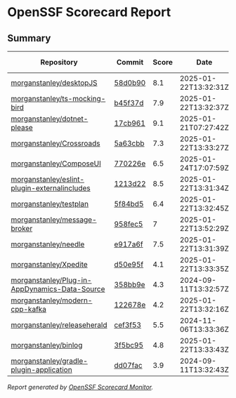 # OpenSSF Scorecard Report

## Summary

| Repository | Commit | Score | Date | Score Delta | Report | StepSecurity |
| -- | -- | -- | -- | -- | -- | -- |
| [morganstanley/desktopJS](https://github.com/morganstanley/desktopJS) | [58d0b90](https://github.com/morganstanley/desktopJS/commit/58d0b9061d122aceced4905eaea6053c45abd692) | 8.1 | 2025-01-22T13:32:31Z | 0 / [Details](https://ossf.github.io/scorecard-visualizer/#/projects/github.com/morganstanley/desktopJS/compare/a55c38eaaa8f7e0b165366e41b776c7c4b392894/58d0b9061d122aceced4905eaea6053c45abd692) | [View](https://ossf.github.io/scorecard-visualizer/#/projects/github.com/morganstanley/desktopJS/commit/58d0b9061d122aceced4905eaea6053c45abd692) | [Fix it](https://app.stepsecurity.io/securerepo?repo=morganstanley/desktopJS) |
| [morganstanley/ts-mocking-bird](https://github.com/morganstanley/ts-mocking-bird) | [b45f37d](https://github.com/morganstanley/ts-mocking-bird/commit/b45f37df97ccced7980352c14b122cb73d372e33) | 7.9 | 2025-01-22T13:32:37Z | 0 / [Details](https://ossf.github.io/scorecard-visualizer/#/projects/github.com/morganstanley/ts-mocking-bird/compare/f0db479063beba2d02f3f5271c492bafef8cf129/b45f37df97ccced7980352c14b122cb73d372e33) | [View](https://ossf.github.io/scorecard-visualizer/#/projects/github.com/morganstanley/ts-mocking-bird/commit/b45f37df97ccced7980352c14b122cb73d372e33) | [Fix it](https://app.stepsecurity.io/securerepo?repo=morganstanley/ts-mocking-bird) |
| [morganstanley/dotnet-please](https://github.com/morganstanley/dotnet-please) | [17cb961](https://github.com/morganstanley/dotnet-please/commit/17cb961bfb33948d7c38f881bf78d4500371d7c6) | 9.1 | 2025-01-21T07:27:42Z | 0 / [Details](https://ossf.github.io/scorecard-visualizer/#/projects/github.com/morganstanley/dotnet-please/compare/9071ab5e05b448edb486944e4e00a58531e3ae4d/17cb961bfb33948d7c38f881bf78d4500371d7c6) | [View](https://ossf.github.io/scorecard-visualizer/#/projects/github.com/morganstanley/dotnet-please/commit/17cb961bfb33948d7c38f881bf78d4500371d7c6) | [Fix it](https://app.stepsecurity.io/securerepo?repo=morganstanley/dotnet-please) |
| [morganstanley/Crossroads](https://github.com/morganstanley/Crossroads) | [5a63cbb](https://github.com/morganstanley/Crossroads/commit/5a63cbb406deb076d6adc9ece6f797486c31afc6) | 7.3 | 2025-01-22T13:33:27Z | 0 / [Details](https://ossf.github.io/scorecard-visualizer/#/projects/github.com/morganstanley/Crossroads/compare/5a63cbb406deb076d6adc9ece6f797486c31afc6/5a63cbb406deb076d6adc9ece6f797486c31afc6) | [View](https://ossf.github.io/scorecard-visualizer/#/projects/github.com/morganstanley/Crossroads/commit/5a63cbb406deb076d6adc9ece6f797486c31afc6) | [Fix it](https://app.stepsecurity.io/securerepo?repo=morganstanley/Crossroads) |
| [morganstanley/ComposeUI](https://github.com/morganstanley/ComposeUI) | [770226e](https://github.com/morganstanley/ComposeUI/commit/770226e1bb64d694e53330636dbb117afe6be1c8) | 6.5 | 2025-01-24T17:07:59Z | -0.1 / [Details](https://ossf.github.io/scorecard-visualizer/#/projects/github.com/morganstanley/ComposeUI/compare/1ea6b93c408b934ad491e0e245447056026e6e20/770226e1bb64d694e53330636dbb117afe6be1c8) | [View](https://ossf.github.io/scorecard-visualizer/#/projects/github.com/morganstanley/ComposeUI/commit/770226e1bb64d694e53330636dbb117afe6be1c8) | [Fix it](https://app.stepsecurity.io/securerepo?repo=morganstanley/ComposeUI) |
| [morganstanley/eslint-plugin-externalincludes](https://github.com/morganstanley/eslint-plugin-externalincludes) | [1213d22](https://github.com/morganstanley/eslint-plugin-externalincludes/commit/1213d22b1331ce070ee1334e062428c31fe72968) | 8.5 | 2025-01-22T13:31:34Z | 0 / [Details](https://ossf.github.io/scorecard-visualizer/#/projects/github.com/morganstanley/eslint-plugin-externalincludes/compare/9b3fe03ecc4157b949c489f90c253ffdb0216c56/1213d22b1331ce070ee1334e062428c31fe72968) | [View](https://ossf.github.io/scorecard-visualizer/#/projects/github.com/morganstanley/eslint-plugin-externalincludes/commit/1213d22b1331ce070ee1334e062428c31fe72968) | [Fix it](https://app.stepsecurity.io/securerepo?repo=morganstanley/eslint-plugin-externalincludes) |
| [morganstanley/testplan](https://github.com/morganstanley/testplan) | [5f84bd5](https://github.com/morganstanley/testplan/commit/5f84bd56c1bec1d4c5031cc22b4733fd2944c031) | 6.4 | 2025-01-22T13:32:45Z | -0.1 / [Details](https://ossf.github.io/scorecard-visualizer/#/projects/github.com/morganstanley/testplan/compare/2800ccae25fbf4e4e900447ec2dbc957fcfa6747/5f84bd56c1bec1d4c5031cc22b4733fd2944c031) | [View](https://ossf.github.io/scorecard-visualizer/#/projects/github.com/morganstanley/testplan/commit/5f84bd56c1bec1d4c5031cc22b4733fd2944c031) | [Fix it](https://app.stepsecurity.io/securerepo?repo=morganstanley/testplan) |
| [morganstanley/message-broker](https://github.com/morganstanley/message-broker) | [958fec5](https://github.com/morganstanley/message-broker/commit/958fec5f0963476aff0d4b3c6781365f32fb6362) | 7 | 2025-01-22T13:52:29Z | 0 / [Details](https://ossf.github.io/scorecard-visualizer/#/projects/github.com/morganstanley/message-broker/compare/bc35af3765418a140137f41783208a419613fbf2/958fec5f0963476aff0d4b3c6781365f32fb6362) | [View](https://ossf.github.io/scorecard-visualizer/#/projects/github.com/morganstanley/message-broker/commit/958fec5f0963476aff0d4b3c6781365f32fb6362) | [Fix it](https://app.stepsecurity.io/securerepo?repo=morganstanley/message-broker) |
| [morganstanley/needle](https://github.com/morganstanley/needle) | [e917a6f](https://github.com/morganstanley/needle/commit/e917a6f2da8365098c53e670693847b9827b1dc2) | 7.5 | 2025-01-22T13:31:39Z | 0 / [Details](https://ossf.github.io/scorecard-visualizer/#/projects/github.com/morganstanley/needle/compare/076a41867da69896983cd21361e33ef5e42c7fe9/e917a6f2da8365098c53e670693847b9827b1dc2) | [View](https://ossf.github.io/scorecard-visualizer/#/projects/github.com/morganstanley/needle/commit/e917a6f2da8365098c53e670693847b9827b1dc2) | [Fix it](https://app.stepsecurity.io/securerepo?repo=morganstanley/needle) |
| [morganstanley/Xpedite](https://github.com/morganstanley/Xpedite) | [d50e95f](https://github.com/morganstanley/Xpedite/commit/d50e95fe068f22774648eb08e6619f4649d1fc39) | 4.1 | 2025-01-22T13:33:35Z | 0 / [Details](https://ossf.github.io/scorecard-visualizer/#/projects/github.com/morganstanley/Xpedite/compare/d50e95fe068f22774648eb08e6619f4649d1fc39/d50e95fe068f22774648eb08e6619f4649d1fc39) | [View](https://ossf.github.io/scorecard-visualizer/#/projects/github.com/morganstanley/Xpedite/commit/d50e95fe068f22774648eb08e6619f4649d1fc39) | [Fix it](https://app.stepsecurity.io/securerepo?repo=morganstanley/Xpedite) |
| [morganstanley/Plug-in-AppDynamics-Data-Source](https://github.com/morganstanley/Plug-in-AppDynamics-Data-Source) | [358bb9e](https://github.com/morganstanley/Plug-in-AppDynamics-Data-Source/commit/358bb9ebe57ece961be43b43130789f15a48d5fe) | 4.3 | 2024-09-11T13:32:57Z | 0 / [Details](https://ossf.github.io/scorecard-visualizer/#/projects/github.com/morganstanley/Plug-in-AppDynamics-Data-Source/compare/358bb9ebe57ece961be43b43130789f15a48d5fe/358bb9ebe57ece961be43b43130789f15a48d5fe) | [View](https://ossf.github.io/scorecard-visualizer/#/projects/github.com/morganstanley/Plug-in-AppDynamics-Data-Source/commit/358bb9ebe57ece961be43b43130789f15a48d5fe) | [Fix it](https://app.stepsecurity.io/securerepo?repo=morganstanley/Plug-in-AppDynamics-Data-Source) |
| [morganstanley/modern-cpp-kafka](https://github.com/morganstanley/modern-cpp-kafka) | [122678e](https://github.com/morganstanley/modern-cpp-kafka/commit/122678e881de94721458fd948f38e65366b68689) | 4.2 | 2025-01-22T13:32:16Z | 0 / [Details](https://ossf.github.io/scorecard-visualizer/#/projects/github.com/morganstanley/modern-cpp-kafka/compare/122678e881de94721458fd948f38e65366b68689/122678e881de94721458fd948f38e65366b68689) | [View](https://ossf.github.io/scorecard-visualizer/#/projects/github.com/morganstanley/modern-cpp-kafka/commit/122678e881de94721458fd948f38e65366b68689) | [Fix it](https://app.stepsecurity.io/securerepo?repo=morganstanley/modern-cpp-kafka) |
| [morganstanley/releaseherald](https://github.com/morganstanley/releaseherald) | [cef3f53](https://github.com/morganstanley/releaseherald/commit/cef3f533b03f551ff0b68c7f9856f21008146d5d) | 5.5 | 2024-11-06T13:33:36Z | 0 / [Details](https://ossf.github.io/scorecard-visualizer/#/projects/github.com/morganstanley/releaseherald/compare/cef3f533b03f551ff0b68c7f9856f21008146d5d/cef3f533b03f551ff0b68c7f9856f21008146d5d) | [View](https://ossf.github.io/scorecard-visualizer/#/projects/github.com/morganstanley/releaseherald/commit/cef3f533b03f551ff0b68c7f9856f21008146d5d) | [Fix it](https://app.stepsecurity.io/securerepo?repo=morganstanley/releaseherald) |
| [morganstanley/binlog](https://github.com/morganstanley/binlog) | [3f5bc95](https://github.com/morganstanley/binlog/commit/3f5bc950d481d768505c3694243bdefaddfbd6b5) | 4.8 | 2025-01-22T13:33:43Z | 0 / [Details](https://ossf.github.io/scorecard-visualizer/#/projects/github.com/morganstanley/binlog/compare/3f5bc950d481d768505c3694243bdefaddfbd6b5/3f5bc950d481d768505c3694243bdefaddfbd6b5) | [View](https://ossf.github.io/scorecard-visualizer/#/projects/github.com/morganstanley/binlog/commit/3f5bc950d481d768505c3694243bdefaddfbd6b5) | [Fix it](https://app.stepsecurity.io/securerepo?repo=morganstanley/binlog) |
| [morganstanley/gradle-plugin-application](https://github.com/morganstanley/gradle-plugin-application) | [dd07fac](https://github.com/morganstanley/gradle-plugin-application/commit/dd07fac568c260bf17ad7ad0ac7bd9f1263e4ac1) | 3.9 | 2024-09-11T13:32:43Z | 0 / [Details](https://ossf.github.io/scorecard-visualizer/#/projects/github.com/morganstanley/gradle-plugin-application/compare/dd07fac568c260bf17ad7ad0ac7bd9f1263e4ac1/dd07fac568c260bf17ad7ad0ac7bd9f1263e4ac1) | [View](https://ossf.github.io/scorecard-visualizer/#/projects/github.com/morganstanley/gradle-plugin-application/commit/dd07fac568c260bf17ad7ad0ac7bd9f1263e4ac1) | [Fix it](https://app.stepsecurity.io/securerepo?repo=morganstanley/gradle-plugin-application) |

_Report generated by [OpenSSF Scorecard Monitor](https://github.com/ossf/scorecard-monitor)._
